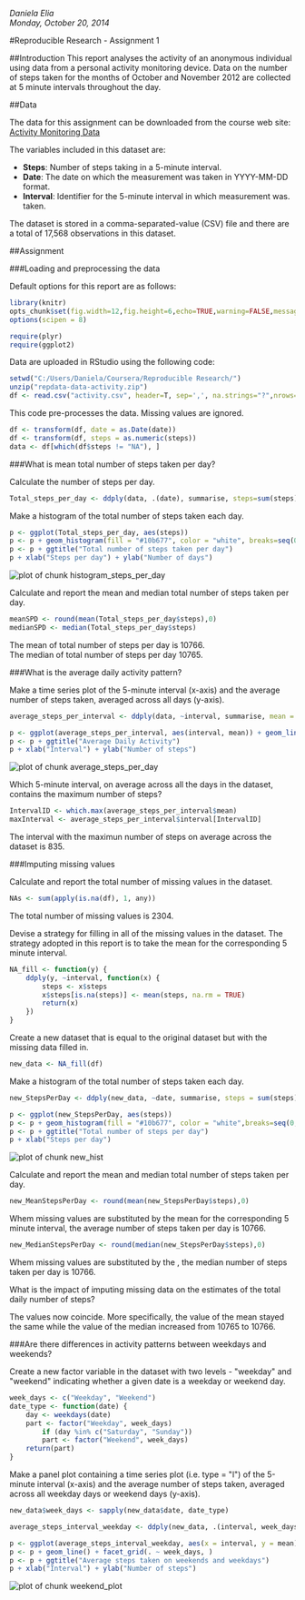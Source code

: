 
*Daniela Elia*  
*Monday, October 20, 2014*

#Reproducible Research - Assignment 1

##Introduction
This report analyses the activity of an anonymous individual using data from a personal activity monitoring device. Data on the number of steps taken for the months of October and November 2012 are collected at 5 minute intervals throughout the day.

##Data

The data for this assignment can be downloaded from the course web site:
[Activity Monitoring Data](https://d396qusza40orc.cloudfront.net/repdata%2Fdata%2Factivity.zip)

The variables included in this dataset are: 
  
- **Steps**: Number of steps taking in a 5-minute interval.  
- **Date**: The date on which the measurement was taken in YYYY-MM-DD format.  
- **Interval**: Identifier for the 5-minute interval in which measurement was.   taken.  
  
The dataset is stored in a comma-separated-value (CSV) file and there are a total of 17,568 observations in this dataset.
  
  
##Assignment
  
###Loading and preprocessing the data


Default options for this report are as follows:


```r
library(knitr)
opts_chunk$set(fig.width=12,fig.height=6,echo=TRUE,warning=FALSE,message=FALSE)
options(scipen = 8)
```


```r
require(plyr)
require(ggplot2)
```
  
Data are uploaded in RStudio using the following code:


```r
setwd("C:/Users/Daniela/Coursera/Reproducible Research/")
unzip("repdata-data-activity.zip")
df <- read.csv("activity.csv", header=T, sep=',', na.strings="?",nrows=17568, check.names=F, stringsAsFactors=F, comment.char="", quote='\"')
```

This code pre-processes the data.
Missing values are ignored.


```r
df <- transform(df, date = as.Date(date))
df <- transform(df, steps = as.numeric(steps))
data <- df[which(df$steps != "NA"), ]
```
  
###What is mean total number of steps taken per day?
  
Calculate the number of steps per day.


```r
Total_steps_per_day <- ddply(data, .(date), summarise, steps=sum(steps))
```

Make a histogram of the total number of steps taken each day.


```r
p <- ggplot(Total_steps_per_day, aes(steps))
p <- p + geom_histogram(fill = "#10b677", color = "white", breaks=seq(0,25000,by=5000)) 
p <- p + ggtitle("Total number of steps taken per day")
p + xlab("Steps per day") + ylab("Number of days")
```

![plot of chunk histogram_steps_per_day](figure/histogram_steps_per_day.png) 

Calculate and report the mean and median total number of steps taken per day.


```r
meanSPD <- round(mean(Total_steps_per_day$steps),0)
medianSPD <- median(Total_steps_per_day$steps)
```

The mean of total number of steps per day is 10766.   
The median of total number of steps per day 10765.  

  
###What is the average daily activity pattern?
  
Make a time series plot of the 5-minute interval (x-axis) and the average number of steps taken, averaged across all days (y-axis).  


```r
average_steps_per_interval <- ddply(data, ~interval, summarise, mean = mean(steps))

p <- ggplot(average_steps_per_interval, aes(interval, mean)) + geom_line()
p <- p + ggtitle("Average Daily Activity")
p + xlab("Interval") + ylab("Number of steps")                             
```

![plot of chunk average_steps_per_day](figure/average_steps_per_day.png) 

Which 5-minute interval, on average across all the days in the dataset, contains the maximum number of steps?                             


```r
IntervalID <- which.max(average_steps_per_interval$mean)
maxInterval <- average_steps_per_interval$interval[IntervalID]
```
The interval with the maximun number of steps on average across the dataset is 835.
  
###Imputing missing values
  
Calculate and report the total number of missing values in the dataset.


```r
NAs <- sum(apply(is.na(df), 1, any))
```

The total number of missing values is 2304.

Devise a strategy for filling in all of the missing values in the dataset. The strategy adopted in this report is to take the mean for the corresponding 5 minute interval.


```r
NA_fill <- function(y) {
    ddply(y, ~interval, function(x) {
        steps <- x$steps
        x$steps[is.na(steps)] <- mean(steps, na.rm = TRUE)
        return(x)
    })
}
```

Create a new dataset that is equal to the original dataset but with the missing data filled in.


```r
new_data <- NA_fill(df)
```

Make a histogram of the total number of steps taken each day.


```r
new_StepsPerDay <- ddply(new_data, ~date, summarise, steps = sum(steps))

p <- ggplot(new_StepsPerDay, aes(steps))
p <- p + geom_histogram(fill = "#10b677", color = "white",breaks=seq(0,25000,by=5000))
p <- p + ggtitle("Total number of steps per day")
p + xlab("Steps per day")
```

![plot of chunk new_hist](figure/new_hist.png) 

Calculate and report the mean and median total number of steps taken per day. 


```r
new_MeanStepsPerDay <- round(mean(new_StepsPerDay$steps),0)
```

Whem missing values are substituted by the mean for the corresponding 5 minute interval, the average number of steps taken per day is 10766.


```r
new_MedianStepsPerDay <- round(median(new_StepsPerDay$steps),0)
```

Whem missing values are substituted by the , the median number of steps taken per day is 10766.  

What is the impact of imputing missing data on the estimates of the total daily number of steps?  

The values now coincide. More specifically, the value of the mean stayed the same while the value of the median increased from 10765 to 10766.  
  
###Are there differences in activity patterns between weekdays and weekends?
  
Create a new factor variable in the dataset with two levels - "weekday" and "weekend" indicating whether a given date is a weekday or weekend day.


```r
week_days <- c("Weekday", "Weekend")
date_type <- function(date) {
    day <- weekdays(date)
    part <- factor("Weekday", week_days)
        if (day %in% c("Saturday", "Sunday")) 
        part <- factor("Weekend", week_days)
    return(part)
}
```

Make a panel plot containing a time series plot (i.e. type = "l") of the 5-minute interval (x-axis) and the average number of steps taken, averaged across all weekday days or weekend days (y-axis). 


```r
new_data$week_days <- sapply(new_data$date, date_type)

average_steps_interval_weekday <- ddply(new_data, .(interval, week_days), summarise, mean = mean(steps))

p <- ggplot(average_steps_interval_weekday, aes(x = interval, y = mean))
p <- p + geom_line() + facet_grid(. ~ week_days, )
p <- p + ggtitle("Average steps taken on weekends and weekdays")
p + xlab("Interval") + ylab("Number of steps")
```

![plot of chunk weekend_plot](figure/weekend_plot.png) 
